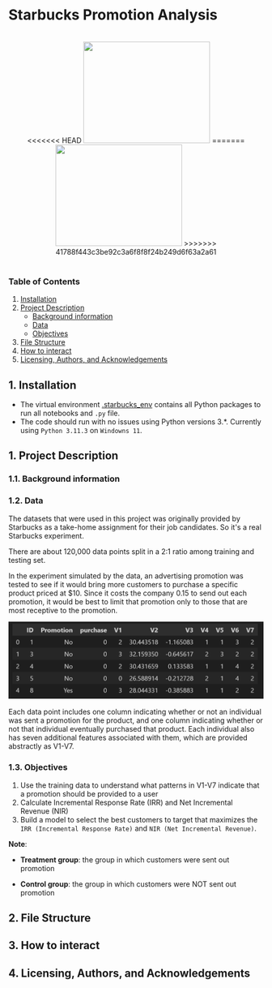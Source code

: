 # Starbucks Promotion Analysis

<br>
<div align="center">
<<<<<<< HEAD
<img src="https://opj.ca/wp-content/uploads/2018/02/New-Starbucks-Logo-1200x969.jpg" width="250" height="200">
=======
    <img src="https://opj.ca/wp-content/uploads/2018/02/New-Starbucks-Logo-1200x969.jpg" width="250" height="200">
>>>>>>> 41788f443c3be92c3a6f8f8f24b249d6f63a2a61
</div>
<br>

### Table of Contents

1. [Installation](#installation)
2. [Project Description](#project-description)
    - [Background information](#background-info)
    - [Data](#data)
    - [Objectives](#objective)
3. [File Structure](#files)
4. [How to interact](#interact)
5. [Licensing, Authors, and Acknowledgements](#licensing)


## 1. Installation <a name="installation"></a>
* The virtual environment [.starbucks_env]() contains all Python packages to run all notebooks and `.py` file.
* The code should run with no issues using Python versions 3.*. Currently using `Python 3.11.3` on `Windowns 11`.

## 1. Project Description <a name="project-description"></a>

### 1.1. Background information <a name="background-info"></a>

### 1.2. Data <a name="data"></a>

The datasets that were used in this project was originally provided by Starbucks as a take-home assignment for their job candidates. So it's a real Starbucks experiment.

There are about 120,000 data points split in a 2:1 ratio among training and testing set. 

In the experiment simulated by the data, an advertising promotion was tested to see if it would bring more customers to purchase a specific product priced at $10. Since it costs the company 0.15 to send out each promotion, it would be best to limit that promotion only to those that are most receptive to the promotion.

<p ><img src="images/screenshot-data.png" alt="image" ></p>

Each data point includes one column indicating whether or not an individual was sent a promotion for the product, and one column indicating whether or not that individual eventually purchased that product. Each individual also has seven additional features associated with them, which are provided abstractly as V1-V7.

### 1.3. Objectives <a name="objective"></a>

1. Use the training data to understand what patterns in V1-V7 indicate that a promotion should be provided to a user
2. Calculate Incremental Response Rate (IRR) and Net Incremental Revenue (NIR)
3. Build a model to select the best customers to target that maximizes the `IRR (Incremental Response Rate)` and `NIR (Net Incremental Revenue)`.

**Note**:

- **Treatment group**: the group in which customers were sent out promotion

- **Control group**: the group in which customers were NOT sent out promotion


## 2. File Structure<a name="files"></a>



## 3. How to interact<a name="interact"></a>



## 4. Licensing, Authors, and Acknowledgements<a name="licensing"></a>

